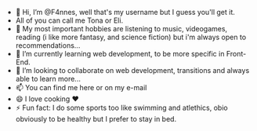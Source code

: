 - 👋 Hi, I’m @F4nnes, well that's my username but I guess you'll get it.
- All of you can call me Tona or Eli.
- 👀 My most important hobbies are listening to music, videogames, reading (i like more fantasy, and science fiction) but i'm always open to recommendations...
- 🌱 I’m currently learning web development, to be more specific in Front-End. 
- 💞️ I’m looking to collaborate on web development, transitions and always able to learn more...
- 📫 You can find me here or on my e-mail
- 😄 I love cooking ❤️
- ⚡ Fun fact: I do some sports too like swimming and atlethics, obio obviously to be healthy but I prefer to stay in bed.

<!---
F4nnes/F4nnes is a ✨ special ✨ repository because its `README.md` (this file) appears on your GitHub profile.
You can click the Preview link to take a look at your changes.
--->
